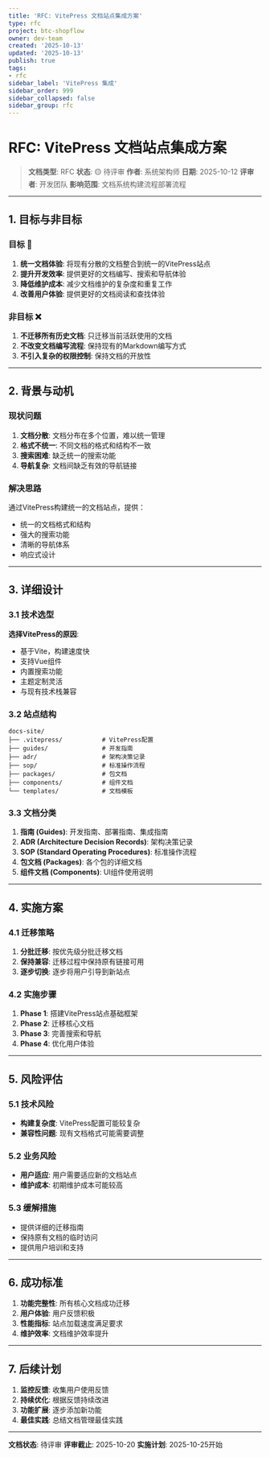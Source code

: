 ```yaml
---
title: 'RFC: VitePress 文档站点集成方案'
type: rfc
project: btc-shopflow
owner: dev-team
created: '2025-10-13'
updated: '2025-10-13'
publish: true
tags:
- rfc
sidebar_label: 'VitePress 集成'
sidebar_order: 999
sidebar_collapsed: false
sidebar_group: rfc
---
```

# RFC: VitePress 文档站点集成方案

> **文档类型**: RFC
> **状态**: 🟡 待评审
> **作者**: 系统架构师
> **日期**: 2025-10-12
> **评审者**: 开发团队
> **影响范围**: 文档系统构建流程部署流程

---

## 1. 目标与非目标

### 目标 🎯

1. **统一文档体验**: 将现有分散的文档整合到统一的VitePress站点
2. **提升开发效率**: 提供更好的文档编写、搜索和导航体验
3. **降低维护成本**: 减少文档维护的复杂度和重复工作
4. **改善用户体验**: 提供更好的文档阅读和查找体验

### 非目标 ❌

1. **不迁移所有历史文档**: 只迁移当前活跃使用的文档
2. **不改变文档编写流程**: 保持现有的Markdown编写方式
3. **不引入复杂的权限控制**: 保持文档的开放性

---

## 2. 背景与动机

### 现状问题

1. **文档分散**: 文档分布在多个位置，难以统一管理
2. **格式不统一**: 不同文档的格式和结构不一致
3. **搜索困难**: 缺乏统一的搜索功能
4. **导航复杂**: 文档间缺乏有效的导航链接

### 解决思路

通过VitePress构建统一的文档站点，提供：
- 统一的文档格式和结构
- 强大的搜索功能
- 清晰的导航体系
- 响应式设计

---

## 3. 详细设计

### 3.1 技术选型

**选择VitePress的原因**:
- 基于Vite，构建速度快
- 支持Vue组件
- 内置搜索功能
- 主题定制灵活
- 与现有技术栈兼容

### 3.2 站点结构

```
docs-site/
├── .vitepress/           # VitePress配置
├── guides/               # 开发指南
├── adr/                  # 架构决策记录
├── sop/                  # 标准操作流程
├── packages/             # 包文档
├── components/           # 组件文档
└── templates/            # 文档模板
```

### 3.3 文档分类

1. **指南 (Guides)**: 开发指南、部署指南、集成指南
2. **ADR (Architecture Decision Records)**: 架构决策记录
3. **SOP (Standard Operating Procedures)**: 标准操作流程
4. **包文档 (Packages)**: 各个包的详细文档
5. **组件文档 (Components)**: UI组件使用说明

---

## 4. 实施方案

### 4.1 迁移策略

1. **分批迁移**: 按优先级分批迁移文档
2. **保持兼容**: 迁移过程中保持原有链接可用
3. **逐步切换**: 逐步将用户引导到新站点

### 4.2 实施步骤

1. **Phase 1**: 搭建VitePress站点基础框架
2. **Phase 2**: 迁移核心文档
3. **Phase 3**: 完善搜索和导航
4. **Phase 4**: 优化用户体验

---

## 5. 风险评估

### 5.1 技术风险

- **构建复杂度**: VitePress配置可能较复杂
- **兼容性问题**: 现有文档格式可能需要调整

### 5.2 业务风险

- **用户适应**: 用户需要适应新的文档站点
- **维护成本**: 初期维护成本可能较高

### 5.3 缓解措施

- 提供详细的迁移指南
- 保持原有文档的临时访问
- 提供用户培训和支持

---

## 6. 成功标准

1. **功能完整性**: 所有核心文档成功迁移
2. **用户体验**: 用户反馈积极
3. **性能指标**: 站点加载速度满足要求
4. **维护效率**: 文档维护效率提升

---

## 7. 后续计划

1. **监控反馈**: 收集用户使用反馈
2. **持续优化**: 根据反馈持续改进
3. **功能扩展**: 逐步添加新功能
4. **最佳实践**: 总结文档管理最佳实践

---

**文档状态**: 待评审
**评审截止**: 2025-10-20
**实施计划**: 2025-10-25开始
